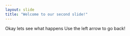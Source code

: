 ```yaml
---
layout: slide
title: "Welcome to our second slide!"
---
```

Okay lets see what happens
Use the left arrow to go back!

